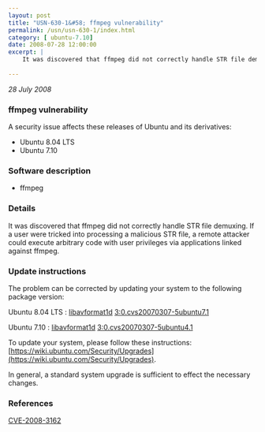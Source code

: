 ```yaml
---
layout: post
title: "USN-630-1&#58; ffmpeg vulnerability"
permalink: /usn/usn-630-1/index.html
category: [ ubuntu-7.10]
date: 2008-07-28 12:00:00
excerpt: |
    It was discovered that ffmpeg did not correctly handle STR file demuxing.  If a user were tricked into processing a malicious STR file, a remote attacker could execute arbitrary code with user privileges via applications linked against ffmpeg. 
    
--- 
```

 
 

*28 July 2008*

### ffmpeg vulnerability

A security issue affects these releases of Ubuntu and its derivatives:

* Ubuntu 8.04 LTS
* Ubuntu 7.10

### Software description

* ffmpeg 

### Details

It was discovered that ffmpeg did not correctly handle STR file demuxing. If a user were tricked into processing a malicious STR file, a remote attacker could execute arbitrary code with user privileges via applications linked against ffmpeg. 

### Update instructions

The problem can be corrected by updating your system to the following package version:

Ubuntu 8.04 LTS
 : [libavformat1d](https://launchpad.net/ubuntu/+source/ffmpeg) <span> [3:0.cvs20070307-5ubuntu7.1](https://launchpad.net/ubuntu/+source/ffmpeg/3:0.cvs20070307-5ubuntu7.1) </span> 

Ubuntu 7.10
 : [libavformat1d](https://launchpad.net/ubuntu/+source/ffmpeg) <span> [3:0.cvs20070307-5ubuntu4.1](https://launchpad.net/ubuntu/+source/ffmpeg/3:0.cvs20070307-5ubuntu4.1) </span> 

To update your system, please follow these instructions: [https://wiki.ubuntu.com/Security/Upgrades](https://wiki.ubuntu.com/Security/Upgrades).

In general, a standard system upgrade is sufficient to effect the necessary changes. 

### References

 
 [CVE-2008-3162](http://people.ubuntu.com/~ubuntu-security/cve/CVE-2008-3162)
 

